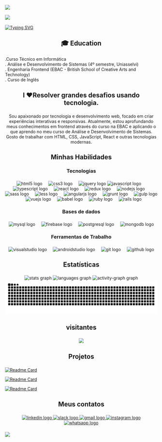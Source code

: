 ![](assets/Bottom_up.svg)



![](./src/header_.png)



  [![Typing SVG](https://readme-typing-svg.herokuapp.com?color=%2336BCF7&center=true&vCenter=true&width=400&lines=Olá👋,+Eu+sou+Marcelo+Benites;+Bem-vindo+ao+Meu+Perfil!;Sempre+aprendendo+coisas+novas+;_________Entusiasta+de+aprendizado+de+machine+learning+;Membro+da+comunidade+Slack)](https://git.io/typing-svg) 





###

<h2 align="center">🎓 Education</h2>

###

<p align="left">.Curso Técnico em Informática<br>. Análise e Desenvolvimento de Sistemas (4º semestre, Uniasselvi)<br>. Engenharia Frontend (EBAC - British School of Creative Arts and Technology)<br> . Curso de Inglês</p>

###

<h2 align="center">I ❤️Resolver grandes desafios usando tecnologia.</h2>

###

<p align="center">Sou apaixonado por tecnologia e desenvolvimento web, focado em criar experiências interativas e responsivas. Atualmente, estou aprofundando meus conhecimentos em frontend através do curso na EBAC e aplicando o que aprendo no meu curso de Análise e Desenvolvimento de Sistemas. Gosto de trabalhar com HTML, CSS, JavaScript, React e outras tecnologias modernas.</p>

###

###

<h2 align="center">Minhas Habilidades</h2>

###

<h3 align="center">Tecnologias</h3>

###

<div align="center">
  <img src="https://cdn.jsdelivr.net/gh/devicons/devicon/icons/html5/html5-original.svg" height="40" alt="html5 logo"  />
  <img width="12" />
  <img src="https://cdn.jsdelivr.net/gh/devicons/devicon/icons/css3/css3-original.svg" height="40" alt="css3 logo"  />
  <img width="12" />
  <img src="https://cdn.jsdelivr.net/gh/devicons/devicon/icons/jquery/jquery-original.svg" height="40" alt="jquery logo"  />
  <img src="https://cdn.jsdelivr.net/gh/devicons/devicon/icons/javascript/javascript-original.svg" height="40" alt="javascript logo"  />
  <img width="12" />
  <img src="https://cdn.jsdelivr.net/gh/devicons/devicon/icons/typescript/typescript-original.svg" height="40" alt="typescript logo"  />
  <img width="12" />
  <img src="https://cdn.jsdelivr.net/gh/devicons/devicon/icons/react/react-original.svg" height="40" alt="react logo"  />
  <img width="12" />
  <img src="https://cdn.jsdelivr.net/gh/devicons/devicon/icons/redux/redux-original.svg" height="40" alt="redux logo"  />
  <img width="12" />
  <img src="https://cdn.jsdelivr.net/gh/devicons/devicon/icons/nodejs/nodejs-original.svg" height="40" alt="nodejs logo"  />
  <img width="12" />
  <img src="https://cdn.jsdelivr.net/gh/devicons/devicon/icons/sass/sass-original.svg" height="40" alt="sass logo"  />
  <img width="12" />
  <img src="https://cdn.jsdelivr.net/gh/devicons/devicon/icons/less/less-plain-wordmark.svg" height="40" alt="less logo"  />
  <img width="12" />
  <img src="https://cdn.jsdelivr.net/gh/devicons/devicon/icons/angularjs/angularjs-original.svg" height="40" alt="angularjs logo"  />
  <img width="12" />
  <img src="https://cdn.jsdelivr.net/gh/devicons/devicon/icons/grunt/grunt-original.svg" height="40" alt="grunt logo"  />
  <img width="12" />
  <img src="https://cdn.jsdelivr.net/gh/devicons/devicon/icons/gulp/gulp-plain.svg" height="40" alt="gulp logo"  />
  <img width="12" />
  <img src="https://cdn.jsdelivr.net/gh/devicons/devicon/icons/vuejs/vuejs-original.svg" height="40" alt="vuejs logo"  />
  <img width="12" />
  <img src="https://cdn.jsdelivr.net/gh/devicons/devicon/icons/babel/babel-original.svg" height="40" alt="babel logo"  />
  <img width="12" />
  <img src="https://cdn.jsdelivr.net/gh/devicons/devicon/icons/ruby/ruby-original.svg" height="40" alt="ruby logo"  />
  <img width="12" />
  <img src="https://cdn.jsdelivr.net/gh/devicons/devicon/icons/rails/rails-original-wordmark.svg" height="40" alt="rails logo"  />

###
</div>

###

###

<h3 align="center">Bases de dados</h3>

###

<div align="center">
  <img src="https://cdn.jsdelivr.net/gh/devicons/devicon/icons/mysql/mysql-original.svg" height="40" alt="mysql logo"  />
  <img width="12" />
  <img src="https://cdn.jsdelivr.net/gh/devicons/devicon/icons/firebase/firebase-plain.svg" height="40" alt="firebase logo"  />
  <img width="12" />
  <img src="https://cdn.jsdelivr.net/gh/devicons/devicon/icons/postgresql/postgresql-original.svg" height="40" alt="postgresql logo"  />
  <img width="12" />
  <img src="https://cdn.jsdelivr.net/gh/devicons/devicon/icons/mongodb/mongodb-original.svg" height="40" alt="mongodb logo"  />
</div>

###

###


<h3 align="center">Ferramentas de Trabalho</h3>

###

<div align="center">
  <img src="https://cdn.jsdelivr.net/gh/devicons/devicon/icons/visualstudio/visualstudio-plain.svg" height="40" alt="visualstudio logo"  />
  <img width="12" />
  <img src="https://cdn.jsdelivr.net/gh/devicons/devicon/icons/androidstudio/androidstudio-original.svg" height="40" alt="androidstudio logo"  />
  <img width="12" />
  <img src="https://cdn.jsdelivr.net/gh/devicons/devicon/icons/git/git-original.svg" height="40" alt="git logo"  />
  <img width="12" />
  <img src="https://cdn.jsdelivr.net/gh/devicons/devicon/icons/github/github-original.svg" height="40" alt="github logo"  />
</div>

###

###

<h2 align="center">Estatísticas</h2>

###


<div align="center">
  <img src="https://github-readme-stats.vercel.app/api?username=omarcelobenites&hide_title=false&hide_rank=false&show_icons=true&include_all_commits=true&count_private=true&disable_animations=false&theme=dracula&locale=en&hide_border=false&order=1" height="150" alt="stats graph"  />
  <img src="https://github-readme-stats.vercel.app/api/top-langs?username=omarcelobenites&locale=en&hide_title=false&layout=compact&card_width=320&langs_count=5&theme=dracula&hide_border=false&order=2" height="150" alt="languages graph"  />
  <img src="https://github-readme-activity-graph.vercel.app/graph?username=omarcelobenites&radius=16&theme=dracula&area=true&order=5" height="300" alt="activity-graph graph"  />
</div>
 <img src="https://raw.githubusercontent.com/omarcelobenites/omarcelobenites/output/snake.svg" alt="Snake animation" />

###

###

<h2 align="center">visitantes</h2>

###

<div align="center">
  <img src="https://profile-counter.glitch.me/omarcelobenites/count.svg?"  />
</div>

###

###

<h2 align="center">Projetos</h2>

###
 
[![Readme Card](https://github-readme-stats.vercel.app/api/pin/?username=omarcelobenites&repo=clone_disneyplus&theme=dracula)](
https://clone-disneyplus-91kz.vercel.app/)

 [![Readme Card](https://github-readme-stats.vercel.app/api/pin/?username=omarcelobenites&repo=ebac_ex_happy_birthday&theme=dracula)](https://ebac-ex-happy-birday.vercel.app/)

[![Readme Card](https://github-readme-stats.vercel.app/api/pin/?username=omarcelobenites&repo=agencia_vizen&theme=dracula)]()






###

<h2 align="center">Meus contatos</h2>

###

<div align="center">
  <a href="https://www.linkedin.com/in/marcelolbenites/" target="_blank">
    <img src="https://raw.githubusercontent.com/maurodesouza/profile-readme-generator/master/src/assets/icons/social/linkedin/default.svg" width="52" height="40" alt="linkedin logo"  />
  </a>
  <a href="https://slack.com/intl/pt-br/" target="_blank">
    <img src="https://raw.githubusercontent.com/maurodesouza/profile-readme-generator/master/src/assets/icons/social/slack/default.svg" width="52" height="40" alt="slack logo"  />
  </a>
  <a href="https://mail.google.com/mail/marcelofelixbenites1985@gmail.com" target="_blank">
    <img src="https://raw.githubusercontent.com/maurodesouza/profile-readme-generator/master/src/assets/icons/social/gmail/default.svg" width="52" height="40" alt="gmail logo"  />
  </a>
  <a href="https://www.instagram.com/marcelofelixbenites/" target="_blank">
    <img src="https://raw.githubusercontent.com/maurodesouza/profile-readme-generator/master/src/assets/icons/social/instagram/default.svg" width="52" height="40" alt="instagram logo"  />
  </a>
  <a href="https://bit.ly/4fad3tt" target="_blank">
    <img src="https://raw.githubusercontent.com/maurodesouza/profile-readme-generator/master/src/assets/icons/social/whatsapp/default.svg" width="52" height="40" alt="whatsapp logo"  />
  </a>
</div>

###

![](assets/Bottom_down.svg)
